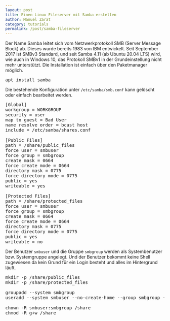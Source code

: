 ```yaml
---
layout: post
title: Einen Linux Fileserver mit Samba erstellen
author: Manuel Zarat
category: tutorials
permalink: /post/samba-fileserver
---
```


Der Name Samba leitet sich vom Netzwerkprotokoll SMB (Server Message Block) ab. Dieses wurde bereits 1983 von IBM entwickelt. Seit September 2017 ist SMBv3 Standard, und seit Samba 4.11 (ab Ubuntu 20.04 LTS) wird, wie auch in Windows 10, das Protokoll SMBv1 in der Grundeinstellung nicht mehr unterstützt. Die Installation ist einfach über den Paketmanager möglich.

<!--excerpt_separator-->

<pre>
apt install samba
</pre>

Die bestehende Konfiguration unter <code>/etc/samba/smb.conf</code> kann gelöscht oder einfach bearbeitet werden.

<pre>
[Global]
workgroup = WORKGROUP
security = user
map to guest = Bad User
name resolve order = bcast host
include = /etc/samba/shares.conf

[Public Files]
path = /share/public_files
force user = smbuser
force group = smbgroup
create mask = 0664
force create mode = 0664
directory mask = 0775
force directory mode = 0775
public = yes
writeable = yes

[Protected Files]
path = /share/protected_files
force user = smbuser
force group = smbgroup
create mask = 0664
force create mode = 0664
directory mask = 0775
force directory mode = 0775
public = yes
writeable = no
</pre>

Der Benutzer <code>smbuser</code> und die Gruppe <code>smbgroup</code> werden als Systembenutzer bzw. Systemgruppe angelegt. Und der Benutzer bekommt keine Shell zugewiesen da kein Grund für ein Login besteht und alles im Hintergrund läuft.

<pre>
mkdir -p /share/public_files
mkdir -p /share/protected_files

groupadd --system smbgroup
useradd --system smbuser --no-create-home --group smbgroup -s /bin/false

chown -R smbuser:smbgroup /share
chmod -R g+w /share
</pre>
